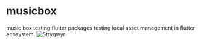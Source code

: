 # musicbox

music box
testing flutter packages
testing local asset management in flutter ecosystem. 
![Strygwyr](https://github.com/user-attachments/assets/1649f2aa-c01c-40d3-abf3-d91af393c3fb)
